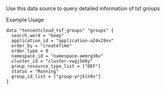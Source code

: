 Use this data source to query detailed information of tsf groups

Example Usage

```hcl
data "tencentcloud_tsf_groups" "groups" {
  search_word = "keep"
  application_id = "application-a24x29xv"
  order_by = "createTime"
  order_type = 0
  namespace_id = "namespace-aemrg36v"
  cluster_id = "cluster-vwgj5e6y"
  group_resource_type_list = ["DEF"]
  status = "Running"
  group_id_list = ["group-yrjkln9v"]
}
```